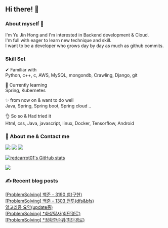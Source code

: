 

## Hi there! 👋


### About myself 🥕

I'm Yu Jin Hong and I'm interested in Backend development & Cloud.   
I'm full with eager to learn new technique and skill.   
I want to be a developer who grows day by day as much as github commits.   


### Skill Set 

✔ Familiar with  
Python, c++, c, AWS, MySQL, mongondb, Crawling, Django, git

🙌 Currently learning   
Spring, Kubernetes

✨ from now on & want to do well   
Java, Spring, Spring boot, Spring cloud ..

👌 So so & Had tried it  
Html, css, Java, javascript, linux, Docker, Tensorflow, Android


### 📧 About me & Contact me 

  <a href="https://velog.io/@redcarrot01"><img src="https://img.shields.io/badge/Tech%20Blog-11B48A?style=flat-square&logo=Vimeo&logoColor=white&link=https://velog.io/@redcarrot01"/></a>  <a href="https://www.linkedin.com/in/yujin-hong-b93454193"><image src="https://img.shields.io/badge/-LinkedIn-blue?style=flat-square&logo=Linkedin&logoColor=white&link=https://www.linkedin.com/in/yujin-hong-b93454193"/></a>  <a href="mailto:redccc9010@gmail.com"><img src="https://img.shields.io/badge/Gmail-d14836?style=flat-square&logo=Gmail&logoColor=white&link=viliketh1s98@naver.com"/></a> 


[![redcarrot01's GitHub stats](https://github-readme-stats.vercel.app/api?username=redcarrot01&count_private=true&show_icons=true&theme=omni)](https://github.com/anuraghazra/github-readme-stats)

<a href="https://hits.seeyoufarm.com"><img src="https://hits.seeyoufarm.com/api/count/incr/badge.svg?url=https%3A%2F%2Fgithub.com%2Fredcarrot01&count_bg=%2379C83D&title_bg=%23555555&icon=&icon_color=%23E7E7E7&title=hits&edge_flat=false"/></a>

### ✍ Recent blog posts 
[[ProblemSolving] 백준 - 3190 뱀(구현)](https://velog.io/@redcarrot01/ProblemSolving-%EB%B0%B1%EC%A4%80-3190-%EB%B1%80%EA%B5%AC%ED%98%84) <br>
[[ProblemSolving] 백준 - 1303 전투(dfs&bfs)](https://velog.io/@redcarrot01/ProblemSolving-%EB%B0%B1%EC%A4%80-1303-%EC%A0%84%ED%88%ACdfsbfs) <br>
[알고리즘 요약(update중)](https://velog.io/@redcarrot01/%EC%95%8C%EA%B3%A0%EB%A6%AC%EC%A6%98-%EC%9A%94%EC%95%BD) <br>
[[ProblemSolving] *화상탐사(최단경로)](https://velog.io/@redcarrot01/ProblemSolving-%ED%99%94%EC%83%81%ED%83%90%EC%82%AC%EC%B5%9C%EB%8B%A8%EA%B2%BD%EB%A1%9C) <br>
[[ProblemSolving] *정확한순위(최단경로)](https://velog.io/@redcarrot01/ProblemSolving-%EC%A0%95%ED%99%95%ED%95%9C%EC%88%9C%EC%9C%84%EC%B5%9C%EB%8B%A8%EA%B2%BD%EB%A1%9C) <br>
